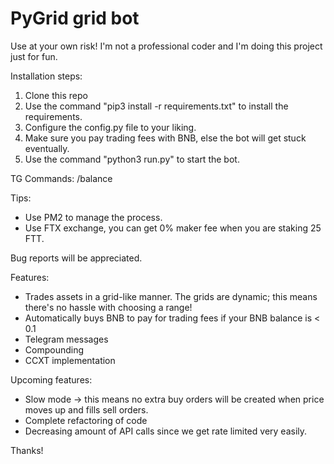 # PyGrid grid bot

Use at your own risk! I'm not a professional coder and I'm doing this project just for fun.


Installation steps:
1. Clone this repo
2. Use the command "pip3 install -r requirements.txt" to install the requirements.
3. Configure the config.py file to your liking.
4. Make sure you pay trading fees with BNB, else the bot will get stuck eventually.
5. Use the command "python3 run.py" to start the bot.

TG Commands:
/balance

Tips: 
- Use PM2 to manage the process.
- Use FTX exchange, you can get 0% maker fee when you are staking 25 FTT.



Bug reports will be appreciated.

Features:
- Trades assets in a grid-like manner. The grids are dynamic; this means there's no hassle with choosing a range!
- Automatically buys BNB to pay for trading fees if your BNB balance is < 0.1
- Telegram messages
- Compounding
- CCXT implementation



Upcoming features:
- Slow mode -> this means no extra buy orders will be created when price moves up and fills sell orders.
- Complete refactoring of code
- Decreasing amount of API calls since we get rate limited very easily.



Thanks!
